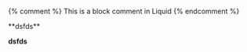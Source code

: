 ---
---
{% comment %}
    This is a block comment in Liquid
{% endcomment %}
<div>
**dsfds**
</div>

<div markdown="1">

**dsfds**

</div>
